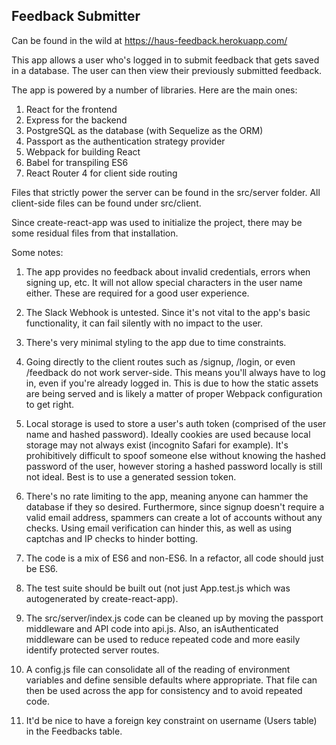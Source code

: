## Feedback Submitter

Can be found in the wild at https://haus-feedback.herokuapp.com/

This app allows a user who's logged in to submit feedback that gets saved in a database. The user can then view their previously submitted feedback.

The app is powered by a number of libraries. Here are the main ones:

1. React for the frontend
2. Express for the backend
3. PostgreSQL as the database (with Sequelize as the ORM)
4. Passport as the authentication strategy provider
5. Webpack for building React
6. Babel for transpiling ES6
7. React Router 4 for client side routing

Files that strictly power the server can be found in the src/server folder. All client-side files can be found under src/client.

Since create-react-app was used to initialize the project, there may be some residual files from that installation.

Some notes:

1. The app provides no feedback about invalid credentials, errors when signing up, etc. It will not allow special characters in the user name either. These are required for a good user experience.

2. The Slack Webhook is untested. Since it's not vital to the app's basic functionality, it can fail silently with no impact to the user.

3. There's very minimal styling to the app due to time constraints.

4. Going directly to the client routes such as /signup, /login, or even /feedback do not work server-side. This means you'll always have to log in, even if you're already logged in. This is due to how the static assets are being served and is likely a matter of proper Webpack configuration to get right.

5. Local storage is used to store a user's auth token (comprised of the user name and hashed password). Ideally cookies are used because local storage may not always exist (incognito Safari for example). It's prohibitively difficult to spoof someone else without knowing the hashed password of the user, however storing a hashed password locally is still not ideal. Best is to use a generated session token.

6. There's no rate limiting to the app, meaning anyone can hammer the database if they so desired. Furthermore, since signup doesn't require a valid email address, spammers can create a lot of accounts without any checks. Using email verification can hinder this, as well as using captchas and IP checks to hinder botting.

7. The code is a mix of ES6 and non-ES6. In a refactor, all code should just be ES6.

8. The test suite should be built out (not just App.test.js which was autogenerated by create-react-app).

9. The src/server/index.js code can be cleaned up by moving the passport middleware and API code into api.js. Also, an isAuthenticated middleware can be used to reduce repeated code and more easily identify protected server routes.

10. A config.js file can consolidate all of the reading of environment variables and define sensible defaults where appropriate. That file can then be used across the app for consistency and to avoid repeated code.

11. It'd be nice to have a foreign key constraint on username (Users table) in the Feedbacks table.
